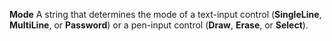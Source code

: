 **Mode** A string that determines the mode of a text-input control (**SingleLine**, **MultiLine**, or **Password**) or a pen-input control (**Draw**, **Erase**, or **Select**).
